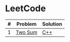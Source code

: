 # LeetCode

| # | Problem | Solution |
|---| ------- | -------- |
|1|[Two Sum][p1]                                                   |[C++][p1sol]     


[p1]: https://leetcode.com/problems/two-sum/
[p1sol]: ./Top%20100%20Liked%20Questions/1.%20Two%20Sum.md

